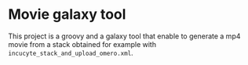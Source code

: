 # Movie galaxy tool

This project is a groovy and a galaxy tool that enable to generate a mp4 movie from a stack obtained for example with `incucyte_stack_and_upload_omero.xml`.

